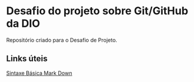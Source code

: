 # Desafio do projeto sobre Git/GitHub da DIO
Repositório criado para o Desafio de Projeto.

## Links úteis
[Sintaxe Básica Mark Down](https://www.markdownguide.org/basic-syntax/)
